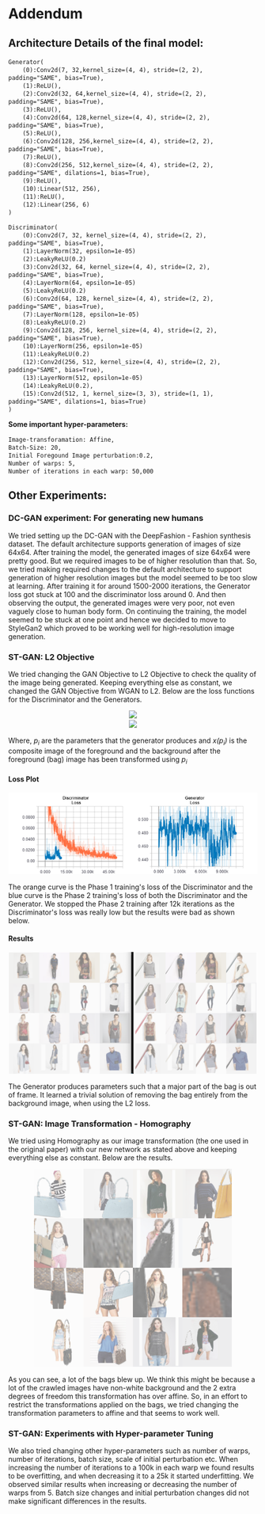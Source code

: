 # Addendum
## Architecture Details of the final model:
```
Generator(
	(0):Conv2d(7, 32,kernel_size=(4, 4), stride=(2, 2), padding="SAME", bias=True),
	(1):ReLU(),
	(2):Conv2d(32, 64,kernel_size=(4, 4), stride=(2, 2), padding="SAME", bias=True),
	(3):ReLU(),
	(4):Conv2d(64, 128,kernel_size=(4, 4), stride=(2, 2), padding="SAME", bias=True),
	(5):ReLU(),
	(6):Conv2d(128, 256,kernel_size=(4, 4), stride=(2, 2), padding="SAME", bias=True),
	(7):ReLU(),
	(8):Conv2d(256, 512,kernel_size=(4, 4), stride=(2, 2), padding="SAME", dilations=1, bias=True),
	(9):ReLU(),
	(10):Linear(512, 256),
	(11):ReLU(),
	(12):Linear(256, 6) 
)
```
```
Discriminator(
	(0):Conv2d(7, 32, kernel_size=(4, 4), stride=(2, 2), padding="SAME", bias=True),
	(1):LayerNorm(32, epsilon=1e-05)
	(2):LeakyReLU(0.2)
	(3):Conv2d(32, 64, kernel_size=(4, 4), stride=(2, 2), padding="SAME", bias=True),
	(4):LayerNorm(64, epsilon=1e-05)
	(5):LeakyReLU(0.2)
	(6):Conv2d(64, 128, kernel_size=(4, 4), stride=(2, 2), padding="SAME", bias=True),
	(7):LayerNorm(128, epsilon=1e-05)
	(8):LeakyReLU(0.2)
	(9):Conv2d(128, 256, kernel_size=(4, 4), stride=(2, 2), padding="SAME", bias=True),
	(10):LayerNorm(256, epsilon=1e-05)
	(11):LeakyReLU(0.2)
	(12):Conv2d(256, 512, kernel_size=(4, 4), stride=(2, 2), padding="SAME", bias=True),
	(13):LayerNorm(512, epsilon=1e-05)
	(14):LeakyReLU(0.2),
	(15):Conv2d(512, 1, kernel_size=(3, 3), stride=(1, 1), padding="SAME", dilations=1, bias=True)
)
```
**Some important hyper-parameters:** 
```
Image-transforamation: Affine, 
Batch-Size: 20, 
Initial Foregound Image perturbation:0.2,
Number of warps: 5,
Number of iterations in each warp: 50,000
```

## Other Experiments:

### DC-GAN experiment: For generating new humans

We tried setting up the DC-GAN with the DeepFashion - Fashion synthesis dataset. The default architecture supports generation of images of size 64x64. After training the model, the generated images of size 64x64 were pretty good. But we required images to be of higher resolution than that. So, we tried making required changes to the default architecture to support generation of higher resolution images but the model seemed to be too slow at learning. After training it for around 1500-2000 iterations, the Generator loss got stuck at 100 and the discriminator loss around 0. And then observing the output, the generated images were very poor, not even vaguely close to human body form. On continuing the training, the model seemed to be stuck at one point and hence we decided to move to StyleGan2 which proved to be working well for high-resolution image generation.


### ST-GAN: L2 Objective
We tried changing the GAN Objective to L2 Objective to check the quality of the image being generated. Keeping everything else as constant, we changed the GAN Objective from 
WGAN to L2. Below are the loss functions for the Discriminator and the Generators.

<div style="text-align:center"><img src="https://latex.codecogs.com/gif.latex?L_D%20=%20\frac{1}{2}%20\mathop{\mathbb{E}}_{x,p_i}[D(x(p_i))^2]%20+%20\frac{1}{2}%20\mathop{\mathbb{E}}_y[(D(y)-1)^2]" /> </div>

<div style="text-align:center"><img src="https://latex.codecogs.com/gif.latex?L_G%20=%20\frac{1}{2}%20\mathop{\mathbb{E}}_{x,p_i}[D(x(p_i)-1)^2]" /> </div>

Where, *p<sub>i</sub>* are the parameters that the generator produces and *x(p<sub>i</sub>)* is the composite image of the foreground and the background after the foreground (bag) image has been transformed using *p<sub>i</sub>*

#### Loss Plot

<img src="img/L2_Loss_curve.png">

The orange curve is the Phase 1 training's loss of the Discriminator and the blue curve is the Phase 2 training's loss of both the Discriminator and the Generator. We stopped the Phase 2 training after 12k iterations as the Discriminator's loss was really low but the results were bad as shown below.

#### Results
<img src="img/i1.png" width=800>

The Generator produces parameters such that a major part of the bag is out of frame. It learned a trivial solution of removing the bag entirely from the background image, when using the L2 loss.
### ST-GAN: Image Transformation - Homography
We tried using Homography as our image transformation (the one used in the original paper) with our new network as stated above and keeping everything else as constant. Below are the results. 

<div style="text-align:center"><img src="img/homography_bad_result.png" width=400></div>

As you can see, a lot of the bags blew up. We think this might be because a lot of the crawled images have non-white background and the 2 extra degrees of freedom this transformation has over affine. So, in an effort to restrict the transformations applied on the bags, we tried changing the transformation parameters to affine and that seems to work well.

### ST-GAN: Experiments with Hyper-parameter Tuning

We also tried changing other hyper-parameters such as number of warps, number of iterations, batch size, scale of initial perturbation etc. When increasing the number of iterations to a 100k in each warp we found results to be overfitting, and when decreasing it to a 25k it started underfitting. We observed similar results when increasing or decreasing the number of warps from 5. Batch size changes and initial perturbation changes did not make significant differences in the results.
